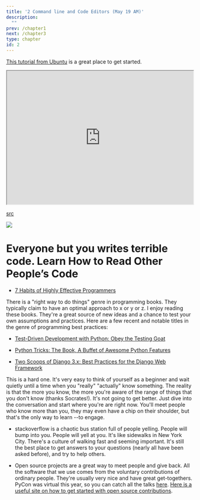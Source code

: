 ```yaml
---
title: '2 Command line and Code Editors (May 19 AM)'
description:
  ""
prev: /chapter1
next: /chapter3
type: chapter
id: 2
---
```


<exercise id="1" title="Command Line Tutorial">

[This tutorial from Ubuntu](https://ubuntu.com/tutorials/command-line-for-beginners#1-overview) is a great place to get started. 

</exercise>

<exercise id="2" title="Review" type="slides">

<slides source="chapter2_slides">
</slides>

</exercise>

<exercise id="3" title="Terminus">

<iframe width="100%" height="360px" src="https://web.mit.edu/mprat/Public/web/Terminus/Web/main.html"></iframe>

[src](https://web.mit.edu/mprat/Public/web/Terminus/Web/main.html)

</exercise>


<exercise id="4" title="Code Editors" type="slides">

<slides source="chapter2_editors">
</slides>

</exercise>

<exercise id="5" title="Learn to Read Code">

<img src="https://miro.medium.com/max/1400/1*aF4L0WQV77WPd1MW3r530Q.png" />

# Everyone but you writes terrible code. Learn How to Read Other People’s Code
 - [7 Habits of Highly Effective Programmers](https://medium.com/better-programming/7-habits-of-highly-effective-programmers-563ee3b63f33)


</exercise>

<exercise id="6" title="Seek Strong Opinions">

There is a "right way to do things" genre in programming books.  They typically claim to have an optimal approach to x or y or z. I enjoy reading these books.  They're a great source of new ideas and a chance to test your own assumptions and practices.  Here are a few recent and notable titles in the genre of programming best practices: 

- [Test-Driven Development with Python: Obey the Testing Goat](https://www.obeythetestinggoat.com/)

- [Python Tricks: The Book, A Buffet of Awesome Python Features](https://realpython.com/products/python-tricks-book/)

- [Two Scoops of Django 3.x: Best Practices for the Django Web Framework](https://www.feldroy.com/products/two-scoops-of-django-3-x)


</exercise>

<exercise id="7" title="Contribute to the Conversation">

This is a hard one. It's very easy to think of yourself as a beginner and wait quietly until a time when you "really" "actually" know something.  The reality is that the more you know, the more you're aware of the range of things that you don't know (thanks Socrates!).  It's not going to get better.  Just dive into the conversation and start where you're are right now. You'll meet people who know more than you, they may even have a chip on their shoulder, but that's the only way to learn --to engage.  

- stackoverflow is a chaotic bus station full of people yelling.  People will bump into you.   People will yell at you.  It's like sidewalks in New York City. There's a culture of walking fast and seeming important.  It's still the best place to get answers to your questions (nearly all have been asked before), and try to help others. 

- Open source projects are a great way to meet people and give back.  All the software that we use comes from the voluntary contributions of ordinary people.  They're usually very nice and have great get-togethers. PyCon was virtual this year, so you can catch all the talks [here](https://us.pycon.org/2020/online/). [Here is a useful site on how to get started with open source contributions](https://opensource.guide/how-to-contribute/). 



</exercise>